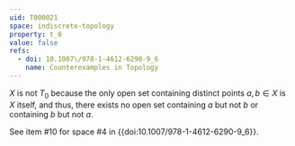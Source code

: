 ```yaml
---
uid: T000021
space: indiscrete-topology
property: t_0
value: false
refs:
  - doi: 10.1007\/978-1-4612-6290-9_6
    name: Counterexamples in Topology
---
```

$X$ is not $T_0$ because the only open set containing
distinct points $a, b \in X$ is $X$ itself, and thus,
there exists no open set containing $a$ but not $b$ or
containing $b$ but not $a$.


See item #10 for space #4 in {{doi:10.1007\/978-1-4612-6290-9_6}}.
